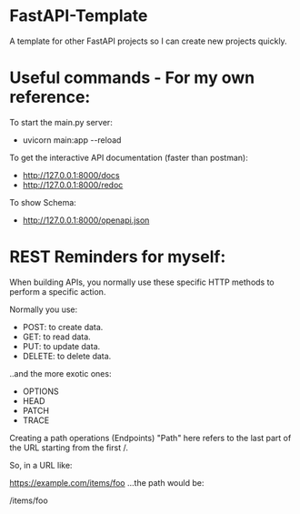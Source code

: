 # FastAPI-Template
A template for other FastAPI projects so I can create new projects quickly.

# Useful commands - For my own reference:
To start the main.py server:
 - uvicorn main:app --reload

To get the interactive API documentation (faster than postman):
 -  http://127.0.0.1:8000/docs
 - http://127.0.0.1:8000/redoc

To show Schema:
 - http://127.0.0.1:8000/openapi.json


# REST Reminders for myself:
When building APIs, you normally use these specific HTTP methods to perform a specific action.

Normally you use:

 - POST: to create data.
 - GET: to read data.
 - PUT: to update data.
 - DELETE: to delete data.

..and the more exotic ones:

 - OPTIONS
 - HEAD
 - PATCH
 - TRACE

Creating a path operations (Endpoints)
"Path" here refers to the last part of the URL starting from the first /.

So, in a URL like:

https://example.com/items/foo
...the path would be:

/items/foo